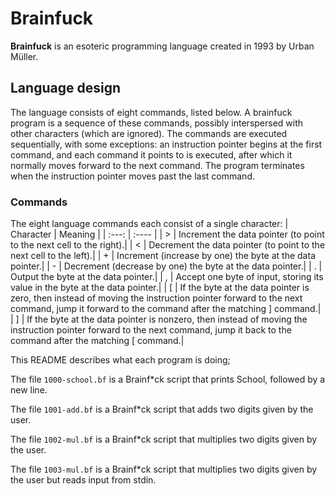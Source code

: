 # Brainfuck
**Brainfuck** is an esoteric programming language created in 1993 by Urban Müller.

## Language design
The language consists of eight commands, listed below.
A brainfuck program is a sequence of these commands, possibly interspersed with other characters (which are ignored).
The commands are executed sequentially, with some exceptions: an instruction pointer begins at the first command, and 
each command it points to is executed, after which it normally moves forward to the next command.
The program terminates when the instruction pointer moves past the last command.

### Commands
The eight language commands each consist of a single character:
| Character | Meaning |
| :---: |  :----  |
| >	| Increment the data pointer (to point to the next cell to the right).|
| <	| Decrement the data pointer (to point to the next cell to the left).|
| +	| Increment (increase by one) the byte at the data pointer.|
| -	| Decrement (decrease by one) the byte at the data pointer.|
| .	| Output the byte at the data pointer.|
| ,	| Accept one byte of input, storing its value in the byte at the data pointer.|
| [	| If the byte at the data pointer is zero, then instead of moving the instruction pointer forward to the next command, jump it forward to the command after the matching ] command.|
| ]	| If the byte at the data pointer is nonzero, then instead of moving the instruction pointer forward to the next command, jump it back to the command after the matching [ command.|

This README describes what each program is doing;

The file `1000-school.bf` is a Brainf*ck script that prints School, followed by a new line.

The file `1001-add.bf` is a Brainf*ck script that adds two digits given by the user.

The file `1002-mul.bf` is a Brainf*ck script that multiplies two digits given by the user.

The file `1003-mul.bf` is a Brainf*ck script that multiplies two digits given by the user but reads input from stdin.
